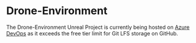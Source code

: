# Drone-Environment

The Drone-Environment Unreal Project is currently being hosted on [Azure DevOps](https://dev.azure.com/Zach-Sally/VITALS-Drone-Environment/_git/Drone-Environment) as it exceeds the free tier limit for Git LFS storage on GitHub.
